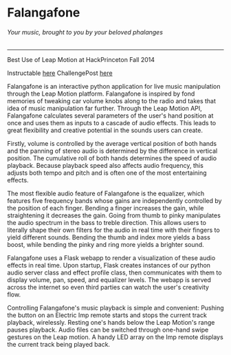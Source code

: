# Falangafone  
###### Your music, brought to you by your beloved phalanges
---------------------------------------
Best Use of Leap Motion at HackPrinceton Fall 2014

Instructable [here](http://www.instructables.com/id/Falangafone-Use-Gestures-to-Control-Your-Music/)
ChallengePost [here](http://challengepost.com/software/falangafone)

Falangafone is an interactive python application for live music manipulation through the Leap Motion platform. Falangafone is inspired by fond memories of tweaking car volume knobs along to the radio and takes that idea of music manipulation far further. Through the Leap Motion API, Falangafone calculates several parameters of the user's hand position at once and uses them as inputs to a cascade of audio effects. This leads to great flexibility and creative potential in the sounds users can create.  

Firstly, volume is controlled by the average vertical position of both hands and the panning of stereo audio is determined by the difference in vertical position. The cumulative roll of both hands determines the speed of audio playback. Because playback speed also affects audio frequency, this adjusts both tempo and pitch and is often one of the most entertaining effects.  

The most flexible audio feature of Falangafone is the equalizer, which features five frequency bands whose gains are independently controlled by the position of each finger. Bending a finger increases the gain, while straightening it decreases the gain. Going from thumb to pinky manipulates the audio spectrum in the bass to treble direction. This allows users to literally shape their own filters for the audio in real time with their fingers to yield different sounds. Bending the thumb and index more yields a bass boost, while bending the pinky and ring more yields a brighter sound.  

Falangafone uses a Flask webapp to render a visualization of these audio effects in real time. Upon startup, Flask creates instances of our python audio server class and effect profile class, then communicates with them to display volume, pan, speed, and equalizer levels. The webapp is served across the internet so even third parties can watch the user's creativity flow.  

Controlling Falangafone's music playback is simple and convenient: Pushing the button on an Electric Imp remote starts and stops the current track playback, wirelessly. Resting one's hands below the Leap Motion's range pauses playback. Audio files can be switched through one-hand swipe gestures on the Leap motion. A handy LED array on the Imp remote displays the current track being played back.  
